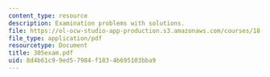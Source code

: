```yaml
---
content_type: resource
description: Examination problems with solutions.
file: https://ol-ocw-studio-app-production.s3.amazonaws.com/courses/18-305-advanced-analytic-methods-in-science-and-engineering-fall-2004/8d4b61c99ed57984f1834b695103bba9_305exam.pdf
file_type: application/pdf
resourcetype: Document
title: 305exam.pdf
uid: 8d4b61c9-9ed5-7984-f183-4b695103bba9
---
```

